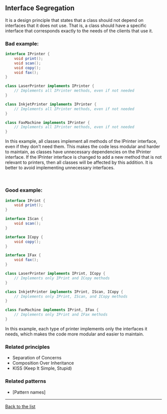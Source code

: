 ## Interface Segregation

It is a design principle that states that a class should not depend on interfaces that it does not use. That is, a class should have a specific interface that corresponds exactly to the needs of the clients that use it.


### Bad example:

~~~java
interface IPrinter {
    void print();
    void scan();
    void copy();
    void fax();
}

class LaserPrinter implements IPrinter {
    // Implements all IPrinter methods, even if not needed
}

class InkjetPrinter implements IPrinter {
    // Implements all IPrinter methods, even if not needed
}

class FaxMachine implements IPrinter {
    // Implements all IPrinter methods, even if not needed
}

~~~
In this example, all classes implement all methods of the IPrinter interface, even if they don't need them. This makes the code less modular and harder to maintain, as classes have unnecessary dependencies on the IPrinter interface. If the IPrinter interface is changed to add a new method that is not relevant to printers, then all classes will be affected by this addition. It is better to avoid implementing unnecessary interfaces.

</br>

### Good example:


~~~java
interface IPrint {
    void print();
}

interface IScan {
    void scan();
}

interface ICopy {
    void copy();
}

interface IFax {
    void fax();
}

class LaserPrinter implements IPrint, ICopy {
    // Implements only IPrint and ICopy methods
}

class InkjetPrinter implements IPrint, IScan, ICopy {
    // Implements only IPrint, IScan, and ICopy methods
}

class FaxMachine implements IPrint, IFax {
    // Implements only IPrint and IFax methods
}
~~~

In this example, each type of printer implements only the interfaces it needs, which makes the code more modular and easier to maintain.

### Related principles

* Separation of Concerns
* Composition Over Inheritance
* KISS (Keep It Simple, Stupid)

### Related patterns

- [Pattern names]

---
[Back to the list](./README.md)
